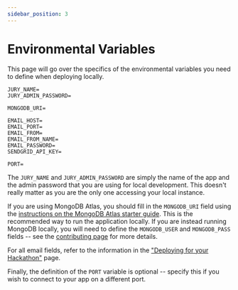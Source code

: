 ```yaml
---
sidebar_position: 3
---
```


# Environmental Variables

This page will go over the specifics of the environmental variables you need to define when deploying locally.

```
JURY_NAME=
JURY_ADMIN_PASSWORD=

MONGODB_URI=

EMAIL_HOST=
EMAIL_PORT=
EMAIL_FROM=
EMAIL_FROM_NAME=
EMAIL_PASSWORD=
SENDGRID_API_KEY=

PORT=
```

The `JURY_NAME` and `JURY_ADMIN_PASSWORD` are simply the name of the app and the admin password that you are using for local development. This doesn't really matter as you are the only one accessing your local instance.

If you are using MongoDB Atlas, you should fill in the `MONGODB_URI` field using the [instructions on the MongoDB Atlas starter guide](https://www.mongodb.com/docs/atlas/getting-started/). This is the recommended way to run the application locally. If you are instead running MongoDB locally, you will need to define the `MONGODB_USER` and `MONGODB_PASS` fields -- see the [contributing page](/docs/contributing#alternative-offline-database-development) for more details.

For all email fields, refer to the information in the ["Deploying for your Hackathon"](/docs/intro#email-hosting) page.

Finally, the definition of the `PORT` variable is optional -- specify this if you wish to connect to your app on a different port.
